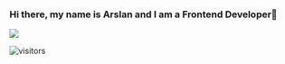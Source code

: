 ### Hi there, my name is Arslan and I am a Frontend Developer👋

<img src="https://github-profile-summary-cards.vercel.app/api/cards/profile-details?username=addTvb&theme=github_dark">

 ![visitors](https://visitor-badge.glitch.me/badge?page_id=addTvb.addtvb&left_color=orange&right_color=black)
